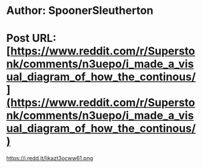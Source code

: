 # Author: SpoonerSleutherton
# Post URL: [https://www.reddit.com/r/Superstonk/comments/n3uepo/i_made_a_visual_diagram_of_how_the_continous/](https://www.reddit.com/r/Superstonk/comments/n3uepo/i_made_a_visual_diagram_of_how_the_continous/)


https://i.redd.it/likazt3ocww61.png